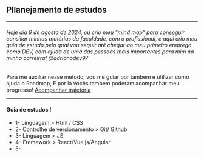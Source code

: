 ## Pllanejamento de estudos
---
###### Hoje dia 9 de agosto de 2024, eu crio meu "mind map" para conseguir consiliar minhas matérias da faculdade, com o profissional, e aqui crio meu guia de estudo pelo qual vou seguir até chegar ao meu primeiro emprego como DEV, com ajuda de uma das pessoas mais importantes para mim na minha carreirra! @adrianodev97


Para me auxiliar nesse metodo, vou me guiar por tambem e utilizar como ajuda o Roadmap,
E por la vocês tambem poderam acompanhar meu progresso!
[Acompanhar trajetória](https://roadmap.sh/full-stack?s=66b68d220f660dfe9f8b8a3f)


---
#### Guia de estudos !
- 1- Linguagem > Html / CSS
- 2- Controlhe de versionamento > Git/ Github
- 3- Linguagem > JS
- 4- Fremework > React/Vue.js/Angular
- 5-  
